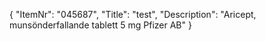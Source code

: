 {
  "ItemNr": "045687",
  "Title": "test",
  "Description": "Aricept, munsönderfallande tablett 5 mg Pfizer AB"
}